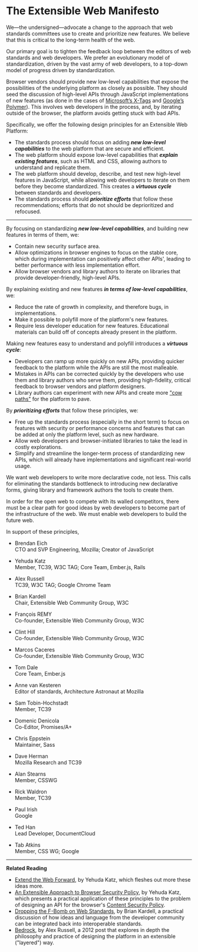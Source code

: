 The Extensible Web Manifesto
============================

We—the undersigned—advocate a change to the approach that web standards committees use to create and prioritize new features. We believe that this is critical to the long-term health of the web.

Our primary goal is to tighten the feedback loop between the editors of web standards and web developers. We prefer an evolutionary model of standardization, driven by the vast army of web developers, to a top-down model of progress driven by standardization.

Browser vendors should provide new low-level capabilities that expose the possibilities of the underlying platform as closely as possible. They should seed the discussion of high-level APIs through JavaScript implementations of new features (as done in the cases of [Microsoft’s X-Tags](https://x-tag.github.io/) and [Google’s Polymer](https://www.polymer-project.org/)). This involves web developers in the process, and, by iterating outside of the browser, the platform avoids getting stuck with bad APIs.

Specifically, we offer the following design principles for an Extensible Web Platform:
* The standards process should focus on adding ***_new low-level capabilities_*** to the web platform that are secure and efficient.
* The web platform should expose low-level capabilities that ***_explain existing features_***, such as HTML and CSS, allowing authors to understand and replicate them.
* The web platform should develop, describe, and test new high-level features in JavaScript, while allowing web developers to iterate on them before they become standardized. This creates a ***_virtuous cycle_*** between standards and developers.
* The standards process should ***_prioritize efforts_*** that follow these recommendations; efforts that do not should be deprioritized and refocused.

------

By focusing on standardizing ***_new low-level capabilities_***, and building new features in terms of them, we:
* Contain new security surface area.
* Allow optimizations in browser engines to focus on the stable core, which during implementation can positively affect other APIs', leading to better performance with less implementation effort.
* Allow browser vendors and library authors to iterate on libraries that provide developer-friendly, high-level APIs.

By explaining existing and new features ***_in terms of low-level capabilities_***, we:
* Reduce the rate of growth in complexity, and therefore bugs, in implementations.
* Make it possible to polyfill more of the platform's new features.
* Require less developer education for new features. Educational materials can build off of concepts already present in the platform.

Making new features easy to understand and polyfill introduces a ***_virtuous cycle_***:
* Developers can ramp up more quickly on new APIs, providing quicker feedback to the platform while the APIs are still the most malleable.
* Mistakes in APIs can be corrected quickly by the developers who use them and library authors who serve them, providing high-fidelity, critical feedback to browser vendors and platform designers.
* Library authors can experiment with new APIs and create more ["cow paths"](https://en.wikipedia.org/wiki/Desire_path) for the platform to pave.

By ***_prioritizing efforts_*** that follow these principles, we:
* Free up the standards process (especially in the short term) to focus on features with security or performance concerns and features that can be added at only the platform level, such as new hardware.
* Allow web developers and browser-initiated libraries to take the lead in costly explorations.
* Simplify and streamline the longer-term process of standardizing new APIs, which will already have implementations and significant real-world usage.


We want web developers to write more declarative code, not less. This calls for eliminating the standards bottleneck to introducing new declarative forms, giving library and framework authors the tools to create them.


In order for the open web to compete with its walled competitors, there must be a clear path for good ideas by web developers to become part of the infrastructure of the web. We must enable web developers to build the future web.


In support of these principles,

* Brendan Eich <br>
CTO and SVP Engineering, Mozilla; Creator of JavaScript

* Yehuda Katz <br>
Member, TC39, W3C TAG; Core Team, Ember.js, Rails

* Alex Russell <br>
TC39, W3C TAG; Google Chrome Team

* Brian Kardell <br>
Chair, Extensible Web Community Group, W3C

* François REMY <br>
Co-founder, Extensible Web Community Group, W3C

* Clint Hill <br>
Co-founder, Extensible Web Community Group, W3C

* Marcos Caceres <br> 
Co-founder, Extensible Web Community Group, W3C

* Tom Dale <br>
Core Team, Ember.js

* Anne van Kesteren <br>
Editor of standards, Architecture Astronaut at Mozilla

* Sam Tobin-Hochstadt <br>
Member, TC39

* Domenic Denicola <br>
Co-Editor, Promises/A+

* Chris Eppstein <br>
Maintainer, Sass

* Dave Herman <br>
Mozilla Research and TC39

* Alan Stearns <br>
Member, CSSWG

* Rick Waldron <br>
Member, TC39

* Paul Irish <br>
Google

* Ted Han <br>
Lead Developer, DocumentCloud

* Tab Atkins <br>
Member, CSS WG; Google

-----

**Related Reading**
* [Extend the Web Forward](http://yehudakatz.com/2013/05/21/extend-the-web-forward/), by Yehuda Katz, which fleshes out more these ideas more.
* [An Extensible Approach to Browser Security Policy](http://yehudakatz.com/2013/05/24/an-extensible-approach-to-browser-security-policy/), by Yehuda Katz, which presents a practical application of these principles to the problem of designing an API for the browser's [Content Security Policy](https://developer.mozilla.org/en-US/docs/Web/Security/CSP).
* [Dropping the F-Bomb on Web Standards](https://briankardell.wordpress.com/2013/05/17/dropping-the-f-bomb/), by Brian Kardell, a practical discussion of how ideas and language from the developer community can be integrated back into interoperable standards.
* [Bedrock](https://infrequently.org/2012/04/bedrock/), by Alex Russell, a 2012 post that explores in depth the philosophy and practice of designing the platform in an extensible ("layered") way.
